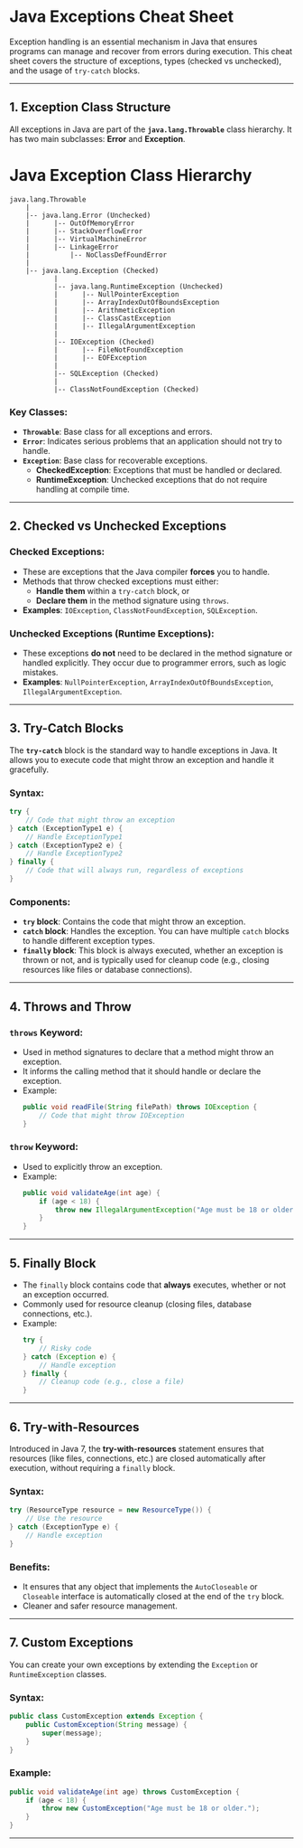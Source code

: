 
# Java Exceptions Cheat Sheet

Exception handling is an essential mechanism in Java that ensures programs can manage and recover from errors during execution. This cheat sheet covers the structure of exceptions, types (checked vs unchecked), and the usage of `try-catch` blocks.

---

## 1. **Exception Class Structure**

All exceptions in Java are part of the **`java.lang.Throwable`** class hierarchy. It has two main subclasses: **Error** and **Exception**.

# Java Exception Class Hierarchy

```plaintext
java.lang.Throwable
    |
    |-- java.lang.Error (Unchecked)
    |      |-- OutOfMemoryError
    |      |-- StackOverflowError
    |      |-- VirtualMachineError
    |      |-- LinkageError
    |          |-- NoClassDefFoundError
    |
    |-- java.lang.Exception (Checked)
           |
           |-- java.lang.RuntimeException (Unchecked)
           |      |-- NullPointerException
           |      |-- ArrayIndexOutOfBoundsException
           |      |-- ArithmeticException
           |      |-- ClassCastException
           |      |-- IllegalArgumentException
           |
           |-- IOException (Checked)
           |      |-- FileNotFoundException
           |      |-- EOFException
           |
           |-- SQLException (Checked)
           |
           |-- ClassNotFoundException (Checked)
 ```

### Key Classes:
- **`Throwable`**: Base class for all exceptions and errors.
- **`Error`**: Indicates serious problems that an application should not try to handle.
- **`Exception`**: Base class for recoverable exceptions.
    - **CheckedException**: Exceptions that must be handled or declared.
    - **RuntimeException**: Unchecked exceptions that do not require handling at compile time.

---

## 2. **Checked vs Unchecked Exceptions**

### **Checked Exceptions:**
- These are exceptions that the Java compiler **forces** you to handle.
- Methods that throw checked exceptions must either:
    - **Handle them** within a `try-catch` block, or
    - **Declare them** in the method signature using `throws`.
- **Examples**: `IOException`, `ClassNotFoundException`, `SQLException`.

### **Unchecked Exceptions (Runtime Exceptions):**
- These exceptions **do not** need to be declared in the method signature or handled explicitly. They occur due to programmer errors, such as logic mistakes.
- **Examples**: `NullPointerException`, `ArrayIndexOutOfBoundsException`, `IllegalArgumentException`.

---

## 3. **Try-Catch Blocks**

The **`try-catch`** block is the standard way to handle exceptions in Java. It allows you to execute code that might throw an exception and handle it gracefully.

### Syntax:
```java
try {
    // Code that might throw an exception
} catch (ExceptionType1 e) {
    // Handle ExceptionType1
} catch (ExceptionType2 e) {
    // Handle ExceptionType2
} finally {
    // Code that will always run, regardless of exceptions
}
```

### Components:
- **`try` block**: Contains the code that might throw an exception.
- **`catch` block**: Handles the exception. You can have multiple `catch` blocks to handle different exception types.
- **`finally` block**: This block is always executed, whether an exception is thrown or not, and is typically used for cleanup code (e.g., closing resources like files or database connections).

---

## 4. **Throws and Throw**

### `throws` Keyword:
- Used in method signatures to declare that a method might throw an exception.
- It informs the calling method that it should handle or declare the exception.
- Example:
  ```java
  public void readFile(String filePath) throws IOException {
      // Code that might throw IOException
  }
  ```

### `throw` Keyword:
- Used to explicitly throw an exception.
- Example:
  ```java
  public void validateAge(int age) {
      if (age < 18) {
          throw new IllegalArgumentException("Age must be 18 or older.");
      }
  }
  ```

---

## 5. **Finally Block**

- The `finally` block contains code that **always** executes, whether or not an exception occurred.
- Commonly used for resource cleanup (closing files, database connections, etc.).
- Example:
  ```java
  try {
      // Risky code
  } catch (Exception e) {
      // Handle exception
  } finally {
      // Cleanup code (e.g., close a file)
  }
  ```

---

## 6. **Try-with-Resources**

Introduced in Java 7, the **try-with-resources** statement ensures that resources (like files, connections, etc.) are closed automatically after execution, without requiring a `finally` block.

### Syntax:
```java
try (ResourceType resource = new ResourceType()) {
    // Use the resource
} catch (ExceptionType e) {
    // Handle exception
}
```

### Benefits:
- It ensures that any object that implements the `AutoCloseable` or `Closeable` interface is automatically closed at the end of the `try` block.
- Cleaner and safer resource management.

---


## 7. **Custom Exceptions**

You can create your own exceptions by extending the `Exception` or `RuntimeException` classes.

### Syntax:
```java
public class CustomException extends Exception {
    public CustomException(String message) {
        super(message);
    }
}
```

### Example:
```java
public void validateAge(int age) throws CustomException {
    if (age < 18) {
        throw new CustomException("Age must be 18 or older.");
    }
}
```

---